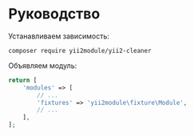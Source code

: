 Руководство
===

Устанавливаем зависимость:

```
composer require yii2module/yii2-cleaner
```

Объявляем модуль:

```php
return [
	'modules' => [
		// ...
		'fixtures' => 'yii2module\fixture\Module',
		// ...
	],
];
```